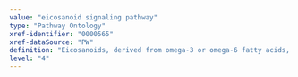 ```yaml
---
value: "eicosanoid signaling pathway"
type: "Pathway Ontology"
xref-identifier: "0000565"
xref-dataSource: "PW"
definition: "Eicosanoids, derived from omega-3 or omega-6 fatty acids, are represented by the leukotriene and prostanoid classes of which the latter is represented by several families. Some can act as endogenous ligands for members of the peroxisomal proliferator-activated nuclear receptors (PPARs). Once activated, PPARs heterodimerize with the retinoid X receptor (RXR) and modulate the expression of target genes."
level: "4"
---
```

